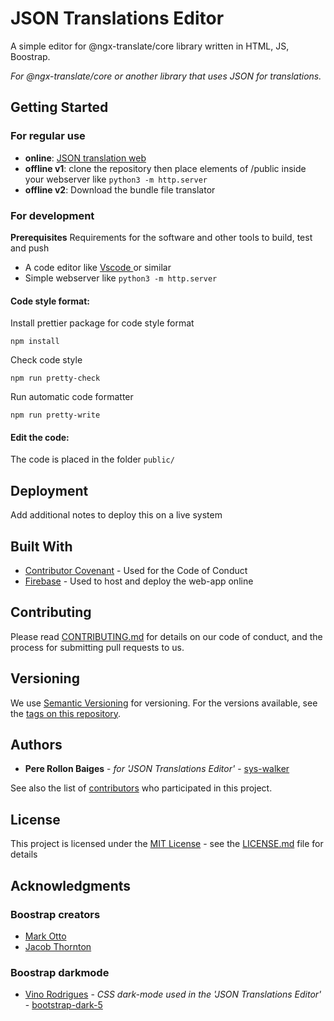 ﻿# JSON Translations Editor


A simple editor for @ngx-translate/core library  written in HTML, JS, Boostrap.

*For @ngx-translate/core or another library that uses JSON for translations.*

## Getting Started
### For regular use

 - **online**:  [JSON translation web](https://json-translations-editor.web.app/) 
 - **offline v1**:  clone the repository then place elements of /public inside your webserver like `python3 -m http.server`
 - **offline v2**: Download the bundle file translator


### For development
**Prerequisites**
Requirements for the software and other tools to build, test and push 
- A code editor like [Vscode ](https://code.visualstudio.com/) or similar 
- Simple webserver like `python3 -m http.server`


#### Code style format:
Install prettier package for code style format

    npm install

Check code style

    npm run pretty-check

Run automatic code formatter

    npm run pretty-write

#### Edit the code:

The code is placed in the folder `public/`

## Deployment

Add additional notes to deploy this on a live system

## Built With

  - [Contributor Covenant](https://www.contributor-covenant.org/) - Used
    for the Code of Conduct
  - [Firebase](https://creativecommons.org/) - Used to host and deploy  the web-app online

## Contributing

Please read [CONTRIBUTING.md](CONTRIBUTING.md) for details on our code
of conduct, and the process for submitting pull requests to us.

## Versioning

We use [Semantic Versioning](http://semver.org/) for versioning. For the versions
available, see the [tags on this repository](https://github.com/sys-walker/json-translations-editor/tags).

## Authors

   - **Pere Rollon Baiges**  - *for 'JSON Translations Editor'* -  [sys-walker](https://github.com/sys-walker)

See also the list of [contributors](https://github.com/sys-walker/json-translations-editor/graphs/contributors) who participated in this project.


## License
This project is licensed under the [MIT License](LICENSE) - see the [LICENSE.md](LICENSE) file for details


## Acknowledgments

### Boostrap creators
  - [Mark Otto](https://github.com/mdo)
  - [Jacob Thornton](https://github.com/fat)
    

### Boostrap darkmode
  - [Vino Rodrigues](https://github.com/vinorodrigues) - *CSS dark-mode used in the  'JSON Translations Editor'* - [bootstrap-dark-5](https://github.com/vinorodrigues/bootstrap-dark-5)